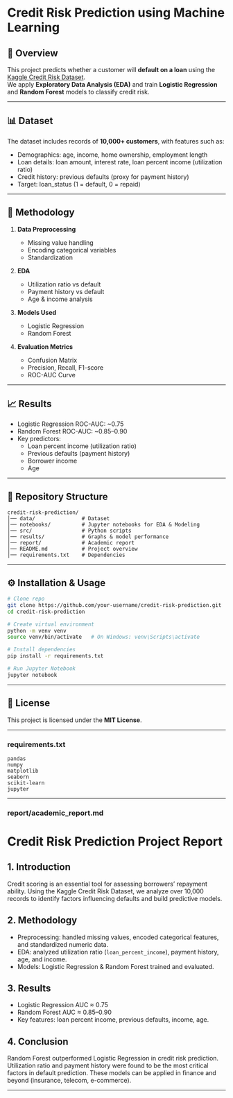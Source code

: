 # Credit Risk Prediction using Machine Learning

## 📌 Overview
This project predicts whether a customer will **default on a loan** using the [Kaggle Credit Risk Dataset](https://www.kaggle.com/datasets/laotse/credit-risk-dataset).  
We apply **Exploratory Data Analysis (EDA)** and train **Logistic Regression** and **Random Forest** models to classify credit risk.

---

## 📊 Dataset
The dataset includes records of **10,000+ customers**, with features such as:
- Demographics: age, income, home ownership, employment length
- Loan details: loan amount, interest rate, loan percent income (utilization ratio)
- Credit history: previous defaults (proxy for payment history)
- Target: loan_status (1 = default, 0 = repaid)

---

## 🔎 Methodology
1. **Data Preprocessing**  
   - Missing value handling  
   - Encoding categorical variables  
   - Standardization  

2. **EDA**  
   - Utilization ratio vs default  
   - Payment history vs default  
   - Age & income analysis  

3. **Models Used**  
   - Logistic Regression  
   - Random Forest  

4. **Evaluation Metrics**  
   - Confusion Matrix  
   - Precision, Recall, F1-score  
   - ROC-AUC Curve  

---

## 📈 Results
- Logistic Regression ROC-AUC: ~0.75  
- Random Forest ROC-AUC: ~0.85–0.90  
- Key predictors:  
  - Loan percent income (utilization ratio)  
  - Previous defaults (payment history)  
  - Borrower income  
  - Age  

---

## 📂 Repository Structure
```
credit-risk-prediction/
│── data/               # Dataset
│── notebooks/          # Jupyter notebooks for EDA & Modeling
│── src/                # Python scripts
│── results/            # Graphs & model performance
│── report/             # Academic report
│── README.md           # Project overview
│── requirements.txt    # Dependencies
```

---

## ⚙️ Installation & Usage
```bash
# Clone repo
git clone https://github.com/your-username/credit-risk-prediction.git
cd credit-risk-prediction

# Create virtual environment
python -m venv venv
source venv/bin/activate   # On Windows: venv\Scripts\activate

# Install dependencies
pip install -r requirements.txt

# Run Jupyter Notebook
jupyter notebook
```

---

## 📜 License
This project is licensed under the **MIT License**.

---

### requirements.txt
```
pandas
numpy
matplotlib
seaborn
scikit-learn
jupyter
```

---

### report/academic_report.md

# Credit Risk Prediction Project Report

## 1. Introduction
Credit scoring is an essential tool for assessing borrowers’ repayment ability. Using the Kaggle Credit Risk Dataset, we analyze over 10,000 records to identify factors influencing defaults and build predictive models.

## 2. Methodology
- Preprocessing: handled missing values, encoded categorical features, and standardized numeric data.
- EDA: analyzed utilization ratio (`loan_percent_income`), payment history, age, and income.
- Models: Logistic Regression & Random Forest trained and evaluated.

## 3. Results
- Logistic Regression AUC ≈ 0.75
- Random Forest AUC ≈ 0.85–0.90
- Key features: loan percent income, previous defaults, income, age.

## 4. Conclusion
Random Forest outperformed Logistic Regression in credit risk prediction. Utilization ratio and payment history were found to be the most critical factors in default prediction. These models can be applied in finance and beyond (insurance, telecom, e-commerce).

---

